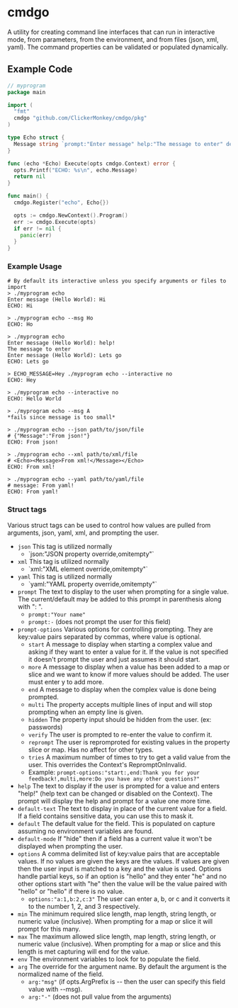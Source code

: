 # cmdgo
A utility for creating command line interfaces that can run in interactive mode, from parameters, from the environment, and from files (json, xml, yaml). The command properties can be validated or populated dynamically.

## Example Code

```go
// myprogram
package main

import (
  "fmt"
  cmdgo "github.com/ClickerMonkey/cmdgo/pkg"
)

type Echo struct {
  Message string `prompt:"Enter message" help:"The message to enter" default:"Hello World" min:"2" env:"ECHO_MESSAGE" arg:"msg"`
}

func (echo *Echo) Execute(opts cmdgo.Context) error {
  opts.Printf("ECHO: %s\n", echo.Message)
  return nil
}

func main() {
  cmdgo.Register("echo", Echo{})

  opts := cmdgo.NewContext().Program()
  err := cmdgo.Execute(opts)
  if err != nil {
    panic(err)
  }
}
```

### Example Usage

```
# By default its interactive unless you specify arguments or files to import
> ./myprogram echo
Enter message (Hello World): Hi
ECHO: Hi

> ./myprogram echo --msg Ho
ECHO: Ho

> ./myprogram echo
Enter message (Hello World): help!
The message to enter
Enter message (Hello World): Lets go
ECHO: Lets go

> ECHO_MESSAGE=Hey ./myprogram echo --interactive no
ECHO: Hey

> ./myprogram echo --interactive no
ECHO: Hello World

> ./myprogram echo --msg A
*fails since message is too small*

> ./myprogram echo --json path/to/json/file
# {"Message":"From json!"}
ECHO: From json!

> ./myprogram echo --xml path/to/xml/file
# <Echo><Message>From xml!</Message></Echo>
ECHO: From xml!

> ./myprogram echo --yaml path/to/yaml/file
# message: From yaml!
ECHO: From yaml!
```

### Struct tags
Various struct tags can be used to control how values are pulled from arguments, json, yaml, xml, and prompting the user.

- `json` This tag is utilized normally
  - \`json:"JSON property override,omitempty"`
- `xml` This tag is utilized normally
  - \`xml:"XML element override,omitempty"`
- `yaml` This tag is utilized normally
  - \`yaml:"YAML property override,omitempty"`
- `prompt` The text to display to the user when prompting for a single value. The current/default may be added to this prompt in parenthesis along with ": ".
  - `prompt:"Your name"`
  - `prompt:-` (does not prompt the user for this field)
- `prompt-options` Various options for controlling prompting. They are key:value pairs separated by commas, where value is optional.
  - `start` A message to display when starting a complex value and asking if they want to enter a value for it. If the value is not specified it doesn't prompt the user and just assumes it should start.
  - `more` A message to display when a value has been added to a map or slice and we want to know if more values should be added. The user must enter y to add more.
  - `end` A message to display when the complex value is done being prompted.
  - `multi` The property accepts multiple lines of input and will stop prompting when an empty line is given.
  - `hidden` The property input should be hidden from the user. (ex: passwords)
  - `verify` The user is prompted to re-enter the value to confirm it.
  - `reprompt` The user is repromproted for existing values in the property slice or map. Has no affect for other types.
  - `tries` A maximum number of times to try to get a valid value from the user. This overrides the Context's RepromptOnInvalid.
  - Example: `prompt-options:"start:,end:Thank you for your feedback!,multi,more:Do you have any other questions?"`
- `help` The text to display if the user is prompted for a value and enters "help!" (help text can be changed or disabled on the Context). The prompt will display the help and prompt for a value one more time.
- `default-text` The text to display in place of the current value for a field. If a field contains sensitive data, you can use this to mask it.
- `default` The default value for the field. This is populated on capture assuming no environment variables are found.
- `default-mode` If "hide" then if a field has a current value it won't be displayed when prompting the user.
- `options` A comma delimited list of key:value pairs that are acceptable values. If no values are given the keys are the values. If values are given then the user input is matched to a key and the value is used. Options handle partial keys, so if an option is "hello" and they enter "he" and no other options start with "he" then the value will be the value paired with "hello" or "hello" if there is no value.
  - `options:"a:1,b:2,c:3"` The user can enter a, b, or c and it converts it to the number 1, 2, and 3 respectively.
- `min` The minimum required slice length, map length, string length, or numeric value (inclusive). When prompting for a map or slice it will prompt for this many.
- `max` The maximum allowed slice length, map length, string length, or numeric value (inclusive). When prompting for a map or slice and this length is met capturing will end for the value.
- `env` The environment variables to look for to populate the field.
- `arg` The override for the argument name. By default the argument is the normalized name of the field.
  - `arg:"msg"` (if opts.ArgPrefix is -- then the user can specify this field value with --msg).
  - `arg:"-"` (does not pull value from the arguments)